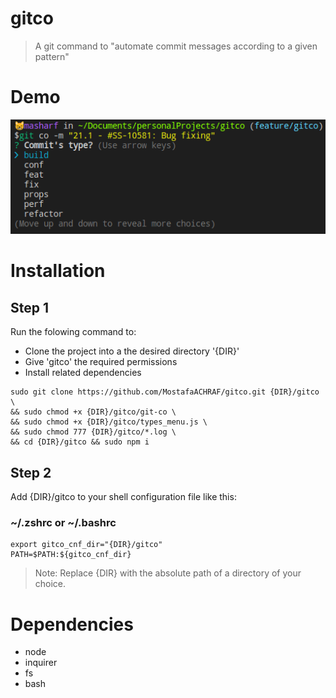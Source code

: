 # gitco

> A git command to "automate commit messages according to a given pattern"

# Demo

![gitco-demo](./gitco-demo.png)

# Installation

## Step 1

Run the folowing command to:<br/>
- Clone the project into a the desired directory '{DIR}'
- Give 'gitco' the required permissions
- Install related dependencies

```
sudo git clone https://github.com/MostafaACHRAF/gitco.git {DIR}/gitco \
&& sudo chmod +x {DIR}/gitco/git-co \
&& sudo chmod +x {DIR}/gitco/types_menu.js \
&& sudo chmod 777 {DIR}/gitco/*.log \
&& cd {DIR}/gitco && sudo npm i
```

## Step 2

Add {DIR}/gitco to your shell configuration file like this:<br/>

### ~/.zshrc or ~/.bashrc
```
export gitco_cnf_dir="{DIR}/gitco"
PATH=$PATH:${gitco_cnf_dir}
```

> Note: Replace {DIR} with the absolute path of a directory of your choice.

# Dependencies

- node
- inquirer
- fs
- bash
